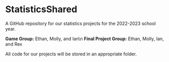 # StatisticsShared
A GitHub repository for our statistics projects for the 2022-2023 school year.

**Game Group:** Ethan, Molly, and Ian\n
**Final Project Group:** Ethan, Molly, Ian, and Rex

All code for our projects will be stored in an appropriate folder.
